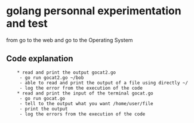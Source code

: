 # golang personnal experimentation and test
from go to the web and go to the Operating System

## Code explanation
        * read and print the output gocat2.go
         - go run gocat2.go ~/bob
         - able to read and print the output of a file using directly ~/
         - log the error from the execution of the code
        * read and print the input of the terminal gocat.go
         - go run gocat.go
         - tell to the output what you want /home/user/file
         - print the output
         - log the errors from the execution of the code
